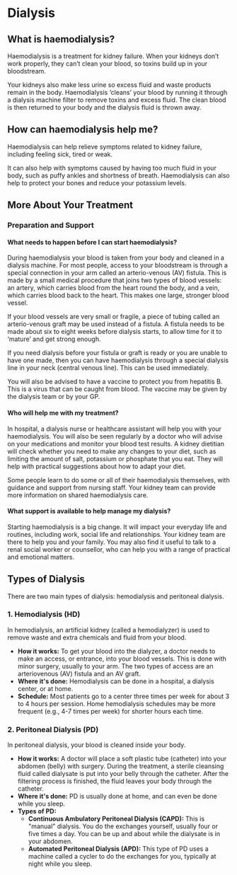 # Dialysis

## What is haemodialysis?
Haemodialysis is a treatment for kidney failure. When your kidneys don’t work properly, they can’t clean your blood, so toxins build up in your bloodstream.

Your kidneys also make less urine so excess fluid and waste products remain in the body. Haemodialysis ‘cleans’ your blood by running it through a dialysis machine filter to remove toxins and excess fluid. The clean blood is then returned to your body and the dialysis fluid is thrown away.

## How can haemodialysis help me?
Haemodialysis can help relieve symptoms related to kidney failure, including feeling sick, tired or weak.

It can also help with symptoms caused by having too much fluid in your body, such as puffy ankles and shortness of breath. Haemodialysis can also help to protect your bones and reduce your potassium levels.

## More About Your Treatment

### Preparation and Support

#### What needs to happen before I can start haemodialysis?
During haemodialysis your blood is taken from your body and cleaned in a dialysis machine. For most people, access to your bloodstream is through a special connection in your arm called an arterio-venous (AV) fistula. This is made by a small medical procedure that joins two types of blood vessels: an artery, which carries blood from the heart round the body, and a vein, which carries blood back to the heart. This makes one large, stronger blood vessel.

If your blood vessels are very small or fragile, a piece of tubing called an arterio-venous graft may be used instead of a fistula. A fistula needs to be made about six to eight weeks before dialysis starts, to allow time for it to ‘mature’ and get strong enough.

If you need dialysis before your fistula or graft is ready or you are unable to have one made, then you can have haemodialysis through a special dialysis line in your neck (central venous line). This can be used immediately.

You will also be advised to have a vaccine to protect you from hepatitis B. This is a virus that can be caught from blood. The vaccine may be given by the dialysis team or by your GP.

#### Who will help me with my treatment?
In hospital, a dialysis nurse or healthcare assistant will help you with your haemodialysis. You will also be seen regularly by a doctor who will advise on your medications and monitor your blood test results. A kidney dietitian will check whether you need to make any changes to your diet, such as limiting the amount of salt, potassium or phosphate that you eat. They will help with practical suggestions about how to adapt your diet.

Some people learn to do some or all of their haemodialysis themselves, with guidance and support from nursing staff. Your kidney team can provide more information on shared haemodialysis care.

#### What support is available to help manage my dialysis?
Starting haemodialysis is a big change. It will impact your everyday life and routines, including work, social life and relationships. Your kidney team are there to help you and your family. You may also find it useful to talk to a renal social worker or counsellor, who can help you with a range of practical and emotional matters.

## Types of Dialysis

There are two main types of dialysis: hemodialysis and peritoneal dialysis.

### 1. Hemodialysis (HD)

In hemodialysis, an artificial kidney (called a hemodialyzer) is used to remove waste and extra chemicals and fluid from your blood.

-   **How it works:** To get your blood into the dialyzer, a doctor needs to make an access, or entrance, into your blood vessels. This is done with minor surgery, usually to your arm. The two types of access are an arteriovenous (AV) fistula and an AV graft.
-   **Where it's done:** Hemodialysis can be done in a hospital, a dialysis center, or at home.
-   **Schedule:** Most patients go to a center three times per week for about 3 to 4 hours per session. Home hemodialysis schedules may be more frequent (e.g., 4-7 times per week) for shorter hours each time.

### 2. Peritoneal Dialysis (PD)

In peritoneal dialysis, your blood is cleaned inside your body.

-   **How it works:** A doctor will place a soft plastic tube (catheter) into your abdomen (belly) with surgery. During the treatment, a sterile cleansing fluid called dialysate is put into your belly through the catheter. After the filtering process is finished, the fluid leaves your body through the catheter.
-   **Where it's done:** PD is usually done at home, and can even be done while you sleep.
-   **Types of PD:**
    -   **Continuous Ambulatory Peritoneal Dialysis (CAPD):** This is "manual" dialysis. You do the exchanges yourself, usually four or five times a day. You can be up and about while the dialysate is in your abdomen.
    -   **Automated Peritoneal Dialysis (APD):** This type of PD uses a machine called a cycler to do the exchanges for you, typically at night while you sleep.
